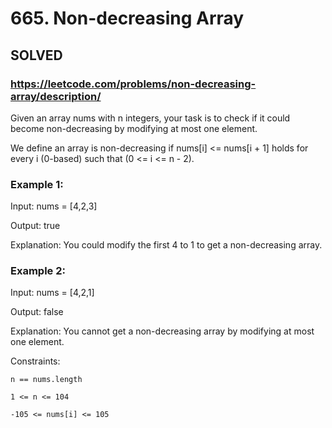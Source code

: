 # 665. Non-decreasing Array

## SOLVED
### https://leetcode.com/problems/non-decreasing-array/description/
Given an array nums with n integers, your task is to check if it could become non-decreasing by modifying at most one element.



We define an array is non-decreasing if nums[i] <= nums[i + 1] holds for every i (0-based) such that (0 <= i <= n - 2).





### Example 1:





Input: nums = [4,2,3]


Output: true



Explanation: You could modify the first 4 to 1 to get a non-decreasing array.





### Example 2:





Input: nums = [4,2,1]


Output: false



Explanation: You cannot get a non-decreasing array by modifying at most one element.







Constraints:





	n == nums.length

	1 <= n <= 104

	-105 <= nums[i] <= 105



